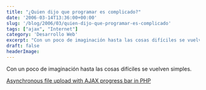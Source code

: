```yaml
---
title: "¿Quien dijo que programar es complicado?"
date: '2006-03-14T13:36:00+00:00'
slug: '/blog/2006/03/quien-dijo-que-programar-es-complicado'
tags: ["ajax", "Internet"]
category: 'Desarrollo Web'
excerpt: "Con un poco de imaginación hasta las cosas difíciles se vuelven simples.[Asynchronous file upload with AJAX progress bar in PHP]("
draft: false
headerImage: 
---
```

Con un poco de imaginación hasta las cosas difíciles se vuelven simples.

[Asynchronous file upload with AJAX progress bar in PHP](http://ajaxian.com/archives/asynchronous-file-upload-with-ajax-progress-bar-in-php)

